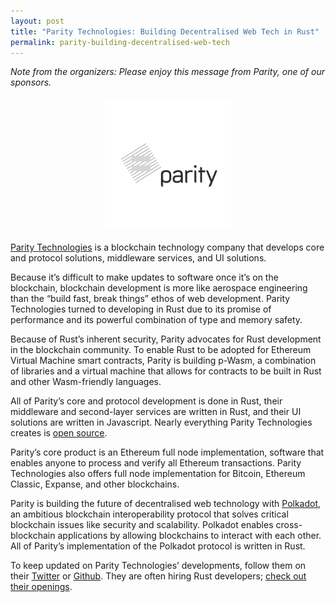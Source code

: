 ```yaml
---
layout: post
title: "Parity Technologies: Building Decentralised Web Tech in Rust"
permalink: parity-building-decentralised-web-tech
---
```


*Note from the organizers: Please enjoy this message from Parity, one of our sponsors.*

<center style="margin: 1.5em 0;">
  <img style="max-width: 40%" src="/assets/sponsors/parity.svg">
</center>

[Parity Technologies](https://paritytech.io) is a blockchain technology company that develops core and protocol solutions, middleware services, and UI solutions.

Because it’s difficult to make updates to software once it’s on the blockchain, blockchain development is more like aerospace engineering than the “build fast, break things” ethos of web development. Parity Technologies turned to developing in Rust due to its promise of performance and its powerful combination of type and memory safety.

Because of Rust’s inherent security, Parity advocates for Rust development in the blockchain community. To enable Rust to be adopted for Ethereum Virtual Machine smart contracts, Parity is building p-Wasm, a combination of libraries and a virtual machine that allows for contracts to be built in Rust and other Wasm-friendly languages.

All of Parity’s core and protocol development is done in Rust, their middleware and second-layer services are written in Rust, and their UI solutions are written in Javascript. Nearly everything Parity Technologies creates is [open source](https://github.com/paritytech).

Parity’s core product is an Ethereum full node implementation, software that enables anyone to process and verify all Ethereum transactions. Parity Technologies also offers full node implementation for Bitcoin, Ethereum Classic, Expanse, and other blockchains.

Parity is building the future of decentralised web technology with [Polkadot](https://polkadot.network/), an ambitious blockchain interoperability protocol that solves critical blockchain issues like security and scalability. Polkadot enables cross-blockchain applications by allowing blockchains to interact with each other. All of Parity’s implementation of the Polkadot protocol is written in Rust.

To keep updated on Parity Technologies’ developments, follow them on their [Twitter](https://twitter.com/ParityTech) or [Github](https://github.com/paritytech). They are often hiring Rust developers; [check out their openings](https://paritytech.io/jobs/).
